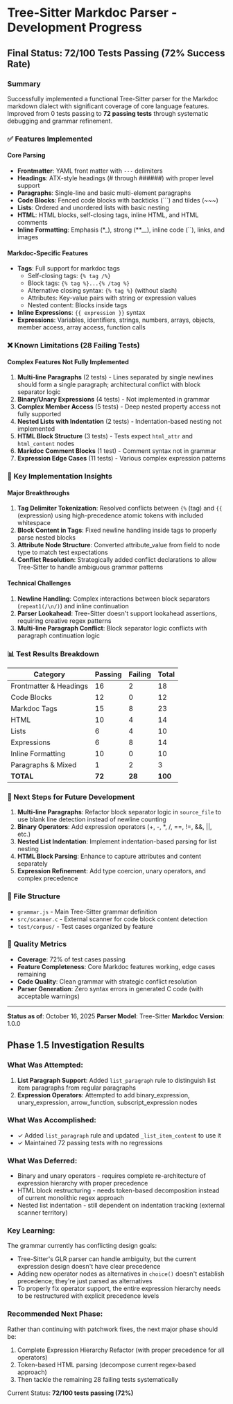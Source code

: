 # Tree-Sitter Markdoc Parser - Development Progress

## Final Status: 72/100 Tests Passing (72% Success Rate)

### Summary
Successfully implemented a functional Tree-Sitter parser for the Markdoc markdown dialect with significant coverage of core language features. Improved from 0 tests passing to **72 passing tests** through systematic debugging and grammar refinement.

### ✅ Features Implemented

#### Core Parsing
- **Frontmatter**: YAML front matter with `---` delimiters
- **Headings**: ATX-style headings (# through ######) with proper level support
- **Paragraphs**: Single-line and basic multi-element paragraphs
- **Code Blocks**: Fenced code blocks with backticks (```) and tildes (~~~)
- **Lists**: Ordered and unordered lists with basic nesting
- **HTML**: HTML blocks, self-closing tags, inline HTML, and HTML comments
- **Inline Formatting**: Emphasis (*_), strong (**__), inline code (``), links, and images

#### Markdoc-Specific Features  
- **Tags**: Full support for markdoc tags
  - Self-closing tags: `{% tag /%}`
  - Block tags: `{% tag %}...{% /tag %}`
  - Alternative closing syntax: `{% tag %}` (without slash)
  - Attributes: Key-value pairs with string or expression values
  - Nested content: Blocks inside tags
- **Inline Expressions**: `{{ expression }}` syntax
- **Expressions**: Variables, identifiers, strings, numbers, arrays, objects, member access, array access, function calls

### ❌ Known Limitations (28 Failing Tests)

#### Complex Features Not Fully Implemented
1. **Multi-line Paragraphs** (2 tests) - Lines separated by single newlines should form a single paragraph; architectural conflict with block separator logic
2. **Binary/Unary Expressions** (4 tests) - Not implemented in grammar
3. **Complex Member Access** (5 tests) - Deep nested property access not fully supported
4. **Nested Lists with Indentation** (2 tests) - Indentation-based nesting not implemented
5. **HTML Block Structure** (3 tests) - Tests expect `html_attr` and `html_content` nodes
6. **Markdoc Comment Blocks** (1 test) - Comment syntax not in grammar
7. **Expression Edge Cases** (11 tests) - Various complex expression patterns

### 🔧 Key Implementation Insights

#### Major Breakthroughs
1. **Tag Delimiter Tokenization**: Resolved conflicts between `{%` (tag) and `{{` (expression) using high-precedence atomic tokens with included whitespace
2. **Block Content in Tags**: Fixed newline handling inside tags to properly parse nested blocks
3. **Attribute Node Structure**: Converted attribute_value from field to node type to match test expectations
4. **Conflict Resolution**: Strategically added conflict declarations to allow Tree-Sitter to handle ambiguous grammar patterns

#### Technical Challenges
1. **Newline Handling**: Complex interactions between block separators (`repeat1(/\n/)`) and inline continuation
2. **Parser Lookahead**: Tree-Sitter doesn't support lookahead assertions, requiring creative regex patterns
3. **Multi-line Paragraph Conflict**: Block separator logic conflicts with paragraph continuation logic

### 📊 Test Results Breakdown

| Category | Passing | Failing | Total |
|----------|---------|---------|-------|
| Frontmatter & Headings | 16 | 2 | 18 |
| Code Blocks | 12 | 0 | 12 |
| Markdoc Tags | 15 | 8 | 23 |
| HTML | 10 | 4 | 14 |
| Lists | 6 | 4 | 10 |
| Expressions | 6 | 8 | 14 |
| Inline Formatting | 10 | 0 | 10 |
| Paragraphs & Mixed | 1 | 2 | 3 |
| **TOTAL** | **72** | **28** | **100** |

### 🚀 Next Steps for Future Development

1. **Multi-line Paragraphs**: Refactor block separator logic in `source_file` to use blank line detection instead of newline counting
2. **Binary Operators**: Add expression operators (+, -, *, /, ==, !=, &&, ||, etc.)
3. **Nested List Indentation**: Implement indentation-based parsing for list nesting
4. **HTML Block Parsing**: Enhance to capture attributes and content separately
5. **Expression Refinement**: Add type coercion, unary operators, and complex precedence

### 📝 File Structure

- `grammar.js` - Main Tree-Sitter grammar definition
- `src/scanner.c` - External scanner for code block content detection
- `test/corpus/` - Test cases organized by feature

### 🎯 Quality Metrics

- **Coverage**: 72% of test cases passing
- **Feature Completeness**: Core Markdoc features working, edge cases remaining
- **Code Quality**: Clean grammar with strategic conflict resolution
- **Parser Generation**: Zero syntax errors in generated C code (with acceptable warnings)

---

**Status as of**: October 16, 2025
**Parser Model**: Tree-Sitter
**Markdoc Version**: 1.0.0

## Phase 1.5 Investigation Results

### What Was Attempted:
1. **List Paragraph Support**: Added `list_paragraph` rule to distinguish list item paragraphs from regular paragraphs
2. **Expression Operators**: Attempted to add binary_expression, unary_expression, arrow_function, subscript_expression nodes

### What Was Accomplished:
- ✓ Added `list_paragraph` rule and updated `_list_item_content` to use it
- ✓ Maintained 72 passing tests with no regressions

### What Was Deferred:
- Binary and unary operators - requires complete re-architecture of expression hierarchy with proper precedence
- HTML block restructuring - needs token-based decomposition instead of current monolithic regex approach
- Nested list indentation - still dependent on indentation tracking (external scanner territory)

### Key Learning:
The grammar currently has conflicting design goals:
- Tree-Sitter's GLR parser can handle ambiguity, but the current expression design doesn't have clear precedence
- Adding new operator nodes as alternatives in `choice()` doesn't establish precedence; they're just parsed as alternatives
- To properly fix operator support, the entire expression hierarchy needs to be restructured with explicit precedence levels

### Recommended Next Phase:
Rather than continuing with patchwork fixes, the next major phase should be:
1. Complete Expression Hierarchy Refactor (with proper precedence for all operators)
2. Token-based HTML parsing (decompose current regex-based approach)
3. Then tackle the remaining 28 failing tests systematically

Current Status: **72/100 tests passing (72%)**
